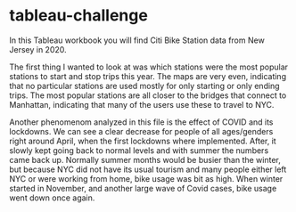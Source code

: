 # tableau-challenge

In this Tableau workbook you will find Citi Bike Station data from New Jersey in 2020. 

The first thing I wanted to look at was which stations were the most popular stations to start and stop trips this year. The maps are very even, indicating that no particular stations are used mostly for only starting or only ending trips.
The most popular stations are all closer to the bridges that connect to Manhattan, indicating that many of the users use these to travel to NYC. 

Another phenomenom analyzed in this file is the effect of COVID and its lockdowns. We can see a clear decrease for people of all ages/genders right around April, when the first lockdowns where implemented. After, it slowly kept going back to normal levels and with summer the numbers came back up. 
Normally summer months would be busier than the winter, but because NYC did not have its usual tourism and many people either left NYC or were working from home, bike usage was bit as high. When winter started in November, and another large wave of Covid cases, bike usage went down once again. 

